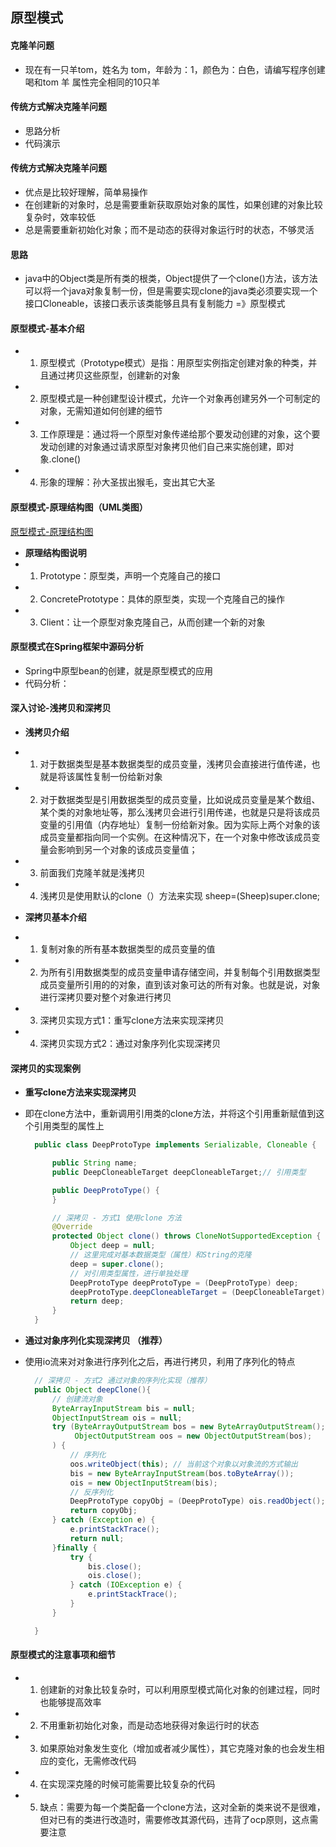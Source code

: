 ## 原型模式

#### 克隆羊问题
* 现在有一只羊tom，姓名为 tom，年龄为：1，颜色为：白色，请编写程序创建喝和tom 羊 属性完全相同的10只羊

#### 传统方式解决克隆羊问题
* 思路分析
* 代码演示

#### 传统方式解决克隆羊问题
* 优点是比较好理解，简单易操作
* 在创建新的对象时，总是需要重新获取原始对象的属性，如果创建的对象比较复杂时，效率较低
* 总是需要重新初始化对象；而不是动态的获得对象运行时的状态，不够灵活

#### 思路
* java中的Object类是所有类的根类，Object提供了一个clone()方法，该方法可以将一个java对象复制一份，但是需要实现clone的java类必须要实现一个接口Cloneable，该接口表示该类能够且具有复制能力 =》原型模式

#### 原型模式-基本介绍
* 1. 原型模式（Prototype模式）是指：用原型实例指定创建对象的种类，并且通过拷贝这些原型，创建新的对象
* 2. 原型模式是一种创建型设计模式，允许一个对象再创建另外一个可制定的对象，无需知道如何创建的细节
* 3. 工作原理是：通过将一个原型对象传递给那个要发动创建的对象，这个要发动创建的对象通过请求原型对象拷贝他们自己来实施创建，即对象.clone()
* 4. 形象的理解：孙大圣拔出猴毛，变出其它大圣

#### 原型模式-原理结构图（UML类图）
[原型模式-原理结构图]()
* **原理结构图说明**
* 1. Prototype：原型类，声明一个克隆自己的接口
* 2. ConcretePrototype：具体的原型类，实现一个克隆自己的操作
* 3. Client：让一个原型对象克隆自己，从而创建一个新的对象

#### 原型模式在Spring框架中源码分析
* Spring中原型bean的创建，就是原型模式的应用
* 代码分析：


#### 深入讨论-浅拷贝和深拷贝
* **浅拷贝介绍**
* 1. 对于数据类型是基本数据类型的成员变量，浅拷贝会直接进行值传递，也就是将该属性复制一份给新对象
* 2. 对于数据类型是引用数据类型的成员变量，比如说成员变量是某个数组、某个类的对象地址等，那么浅拷贝会进行引用传递，也就是只是将该成员变量的引用值（内存地址）复制一份给新对象。因为实际上两个对象的该成员变量都指向同一个实例。在这种情况下，在一个对象中修改该成员变量会影响到另一个对象的该成员变量值；
* 3. 前面我们克隆羊就是浅拷贝
* 4. 浅拷贝是使用默认的clone（）方法来实现 sheep=(Sheep)super.clone;

* **深拷贝基本介绍**
* 1. 复制对象的所有基本数据类型的成员变量的值
* 2. 为所有引用数据类型的成员变量申请存储空间，并复制每个引用数据类型成员变量所引用的的对象，直到该对象可达的所有对象。也就是说，对象进行深拷贝要对整个对象进行拷贝
* 3. 深拷贝实现方式1：重写clone方法来实现深拷贝
* 4. 深拷贝实现方式2：通过对象序列化实现深拷贝

#### 深拷贝的实现案例
* **重写clone方法来实现深拷贝**
* 即在clone方法中，重新调用引用类的clone方法，并将这个引用重新赋值到这个引用类型的属性上
  ```java
    public class DeepProtoType implements Serializable, Cloneable {

        public String name;
        public DeepCloneableTarget deepCloneableTarget;// 引用类型

        public DeepProtoType() {
        }

        // 深拷贝 - 方式1 使用clone 方法
        @Override
        protected Object clone() throws CloneNotSupportedException {
            Object deep = null;
            // 这里完成对基本数据类型（属性）和String的克隆
            deep = super.clone();
            // 对引用类型属性，进行单独处理
            DeepProtoType deepProtoType = (DeepProtoType) deep;
            deepProtoType.deepCloneableTarget = (DeepCloneableTarget) deepCloneableTarget.clone();
            return deep;
        }
    }
  ```
  
* **通过对象序列化实现深拷贝 （推荐）**
* 使用io流来对对象进行序列化之后，再进行拷贝，利用了序列化的特点
  ```java
    // 深拷贝 - 方式2 通过对象的序列化实现（推荐）
    public Object deepClone(){
        // 创建流对象
        ByteArrayInputStream bis = null;
        ObjectInputStream ois = null;
        try (ByteArrayOutputStream bos = new ByteArrayOutputStream();
             ObjectOutputStream oos = new ObjectOutputStream(bos);
        ) {
            // 序列化
            oos.writeObject(this); // 当前这个对象以对象流的方式输出
            bis = new ByteArrayInputStream(bos.toByteArray());
            ois = new ObjectInputStream(bis);
            // 反序列化
            DeepProtoType copyObj = (DeepProtoType) ois.readObject();
            return copyObj;
        } catch (Exception e) {
            e.printStackTrace();
            return null;
        }finally {
            try {
                bis.close();
                ois.close();
            } catch (IOException e) {
                e.printStackTrace();
            }
        }

    }
  ```

#### 原型模式的注意事项和细节
* 1. 创建新的对象比较复杂时，可以利用原型模式简化对象的创建过程，同时也能够提高效率
* 2. 不用重新初始化对象，而是动态地获得对象运行时的状态
* 3. 如果原始对象发生变化（增加或者减少属性），其它克隆对象的也会发生相应的变化，无需修改代码
* 4. 在实现深克隆的时候可能需要比较复杂的代码
* 5. 缺点：需要为每一个类配备一个clone方法，这对全新的类来说不是很难，但对已有的类进行改造时，需要修改其源代码，违背了ocp原则，这点需要注意